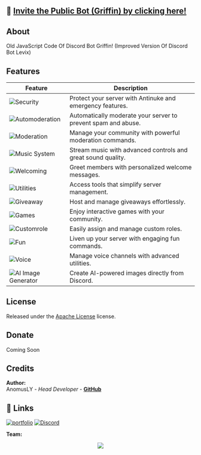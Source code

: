 ## 🔗 [Invite the Public Bot (Griffin) by clicking here!](https://discord.com/oauth2/authorize?client_id=1361011361966068022&permissions=2113268958&scope=bot)

## About

Old JavaScript Code Of Discord Bot Griffin! (Improved Version Of Discord Bot Levix)

## Features

| Feature                 | Description                                                      |
|-------------------------|------------------------------------------------------------------|
| ![Security](https://img.shields.io/badge/Security-Antinuke%20%26%20Emergency-red?style=for-the-badge) | Protect your server with Antinuke and emergency features. |
| ![Automoderation](https://img.shields.io/badge/Automoderation-Advanced-red?style=for-the-badge) | Automatically moderate your server to prevent spam and abuse. |
| ![Moderation](https://img.shields.io/badge/Moderation-Essential%20Tools-red?style=for-the-badge) | Manage your community with powerful moderation commands. |
| ![Music System](https://img.shields.io/badge/Music%20System-High%20Quality-red?style=for-the-badge) | Stream music with advanced controls and great sound quality. |
| ![Welcoming](https://img.shields.io/badge/Welcoming-Customizable-red?style=for-the-badge) | Greet members with personalized welcome messages. |
| ![Utilities](https://img.shields.io/badge/Utilities-Efficient%20Tools-red?style=for-the-badge) | Access tools that simplify server management. |
| ![Giveaway](https://img.shields.io/badge/Giveaway-Easy%20Management-red?style=for-the-badge) | Host and manage giveaways effortlessly. |
| ![Games](https://img.shields.io/badge/Games-Fun%20%26%20Interactive-red?style=for-the-badge) | Enjoy interactive games with your community. |
| ![Customrole](https://img.shields.io/badge/Customrole-Role%20Management-red?style=for-the-badge) | Easily assign and manage custom roles. |
| ![Fun](https://img.shields.io/badge/Fun-Entertainment%20Commands-red?style=for-the-badge) | Liven up your server with engaging fun commands. |
| ![Voice](https://img.shields.io/badge/Voice-Channel%20Control-red?style=for-the-badge) | Manage voice channels with advanced utilities. |
| ![AI Image Generator](https://img.shields.io/badge/AI%20Image%20Generator-Stunning%20Visuals-red?style=for-the-badge) | Create AI-powered images directly from Discord. |


## License
Released under the [Apache License](http://www.apache.org/licenses/LICENSE-2.0) license.

## Donate
Coming Soon

## Credits
**Author:**  
AnomusLY - *Head Developer* - **[GitHub](https://github.com/anomusly)**
## 🔗 Links
[![portfolio](https://img.shields.io/badge/my_portfolio-000?style=for-the-badge&logo=ko-fi&logoColor=white)](https://anomusly.vercel.app/)
[![Discord](https://img.shields.io/badge/Discord-0A66C2?style=for-the-badge&logo=linkedin&logoColor=white)](https://discord.com/invite/T3vsnc6SWb/)

**Team:**
<div align="center">
  <a href="https://discord.com/invite/odx">
    <img src="https://discordapp.com/api/guilds/1359926463570251977/widget.png?style=banner2">
  </a>
</div>

